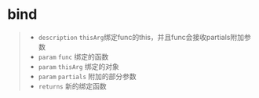 # bind

> - `description` `thisArg`绑定func的this，并且func会接收partials附加参数
> - `param` `func` 绑定的函数
> - `param` `thisArg` 绑定的对象
> - `param` `partials` 附加的部分参数
> - `returns` 新的绑定函数
